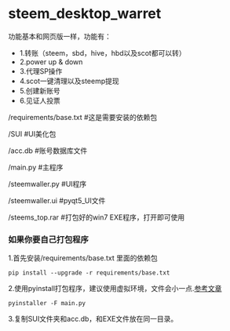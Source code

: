 # steem_desktop_warret
 功能基本和网页版一样，功能有：

- 1.转账（steem，sbd，hive，hbd以及scot都可以转）
- 2.power up & down
- 3.代理SP操作
- 4.scot一键清理以及steemp提现
- 5.创建新账号
- 6.见证人投票



/requirements/base.txt  #这是需要安装的依赖包

/SUI  #UI美化包

/acc.db #账号数据库文件

/main.py #主程序

/steemwaller.py #UI程序

/steemwaller.ui #pyqt5_UI文件

/steems_top.rar  #打包好的win7  EXE程序，打开即可使用


### 如果你要自己打包程序

1.首先安装/requirements/base.txt 里面的依赖包
```
pip install --upgrade -r requirements/base.txt
```

2.使用pyinstall打包程序，建议使用虚拟环境，文件会小一点.[参考文章](https://blog.csdn.net/laiyaoditude/article/details/85278037)
```
pyinstaller -F main.py
```

3.复制SUI文件夹和acc.db，和EXE文件放在同一目录。
